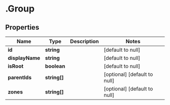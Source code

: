 # .Group

## Properties
Name | Type | Description | Notes
------------ | ------------- | ------------- | -------------
**id** | **string** |  | [default to null]
**displayName** | **string** |  | [default to null]
**isRoot** | **boolean** |  | [default to null]
**parentIds** | **string[]** |  | [optional] [default to null]
**zones** | **string[]** |  | [optional] [default to null]


